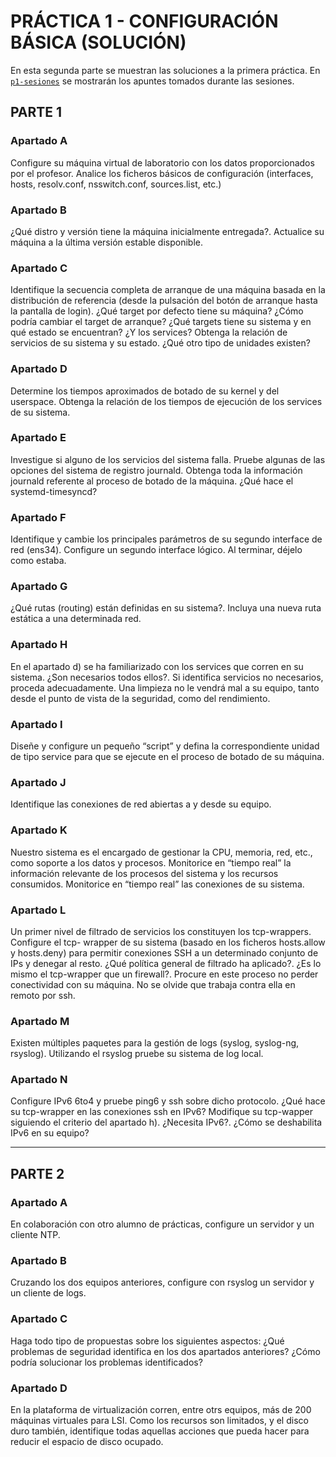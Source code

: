 # PRÁCTICA 1 - CONFIGURACIÓN BÁSICA (SOLUCIÓN)

En esta segunda parte se muestran las soluciones a la primera práctica. En [`p1-sesiones`](./p1-sesiones.md) se mostrarán los apuntes tomados durante las sesiones.

## PARTE 1

### Apartado A

Configure su máquina virtual de laboratorio con los datos proporcionados por el profesor.
Analice los ficheros básicos de configuración (interfaces, hosts, resolv.conf,
nsswitch.conf, sources.list, etc.)

### Apartado B

¿Qué distro y versión tiene la máquina inicialmente entregada?. Actualice su máquina a la última
versión estable disponible.

### Apartado C

Identifique la secuencia completa de arranque de una máquina basada en la distribución de
referencia (desde la pulsación del botón de arranque hasta la pantalla de login). ¿Qué target por defecto tiene su máquina? ¿Cómo podría cambiar el target de arranque? ¿Qué targets tiene su sistema y en qué estado se encuentran? ¿Y los services? Obtenga la relación de servicios de su sistema y su estado. ¿Qué otro tipo de unidades existen?

### Apartado D

Determine los tiempos aproximados de botado de su kernel y del userspace. Obtenga la relación
de los tiempos de ejecución de los services de su sistema.

### Apartado E

Investigue si alguno de los servicios del sistema falla. Pruebe algunas de las opciones del sistema
de registro journald. Obtenga toda la información journald referente al proceso de botado de la
máquina. ¿Qué hace el systemd-timesyncd?

### Apartado F

Identifique y cambie los principales parámetros de su segundo interface de red (ens34).
Configure un segundo interface lógico. Al terminar, déjelo como estaba.

### Apartado G

¿Qué rutas (routing) están definidas en su sistema?. Incluya una nueva ruta estática a una
determinada red.

### Apartado H

En el apartado d) se ha familiarizado con los services que corren en su sistema. ¿Son necesarios
todos ellos?. Si identifica servicios no necesarios, proceda adecuadamente. Una limpieza no le
vendrá mal a su equipo, tanto desde el punto de vista de la seguridad, como del rendimiento.

### Apartado I

Diseñe y configure un pequeño “script” y defina la correspondiente unidad de tipo service para
que se ejecute en el proceso de botado de su máquina.

### Apartado J

Identifique las conexiones de red abiertas a y desde su equipo.

### Apartado K

Nuestro sistema es el encargado de gestionar la CPU, memoria, red, etc., como soporte a los datos
y procesos. Monitorice en “tiempo real” la información relevante de los procesos del sistema y
los recursos consumidos. Monitorice en “tiempo real” las conexiones de su sistema.

### Apartado L

Un primer nivel de filtrado de servicios los constituyen los tcp-wrappers. Configure el tcp-
wrapper de su sistema (basado en los ficheros hosts.allow y hosts.deny) para permitir
conexiones SSH a un determinado conjunto de IPs y denegar al resto. ¿Qué política general de
filtrado ha aplicado?. ¿Es lo mismo el tcp-wrapper que un firewall?. Procure en este proceso no
perder conectividad con su máquina. No se olvide que trabaja contra ella en remoto por ssh.

### Apartado M

Existen múltiples paquetes para la gestión de logs (syslog, syslog-ng, rsyslog). Utilizando el
rsyslog pruebe su sistema de log local.

### Apartado N

Configure IPv6 6to4 y pruebe ping6 y ssh sobre dicho protocolo. ¿Qué hace su tcp-wrapper en
las conexiones ssh en IPv6? Modifique su tcp-wapper siguiendo el criterio del apartado h).
¿Necesita IPv6?. ¿Cómo se deshabilita IPv6 en su equipo?

--- 

## PARTE 2

### Apartado A

En colaboración con otro alumno de prácticas, configure un servidor y un cliente NTP.

### Apartado B

Cruzando los dos equipos anteriores, configure con rsyslog un servidor y un cliente de logs.

### Apartado C

Haga todo tipo de propuestas sobre los siguientes aspectos: ¿Qué problemas de seguridad identifica en los dos apartados anteriores? ¿Cómo podría solucionar los problemas identificados?

### Apartado D

En la plataforma de virtualización corren, entre otrs equipos, más de 200 máquinas virtuales para LSI. Como los recursos son limitados, y el disco duro también, identifique todas aquellas acciones que pueda hacer para reducir el espacio de disco ocupado.
